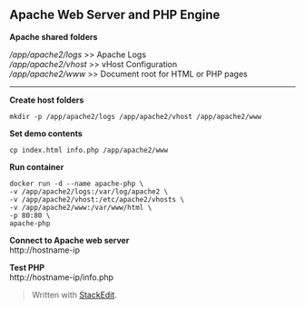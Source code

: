 

Apache Web Server and PHP Engine
--------------------------------

**Apache shared folders**

*/app/apache2/logs*       >> Apache Logs  
*/app/apache2/vhost*     >> vHost Configuration  
*/app/apache2/www*	  >> Document root for HTML or PHP pages  

----------

**Create host folders**

    mkdir -p /app/apache2/logs /app/apache2/vhost /app/apache2/www  


**Set demo contents**

    cp index.html info.php /app/apache2/www  


**Run container**

    docker run -d --name apache-php \
    -v /app/apache2/logs:/var/log/apache2 \
    -v /app/apache2/vhost:/etc/apache2/vhosts \
    -v /app/apache2/www:/var/www/html \
    -p 80:80 \
    apache-php  


**Connect to Apache web server**  
http://hostname-ip  


**Test PHP**  
http://hostname-ip/info.php


> Written with [StackEdit](https://stackedit.io/).
